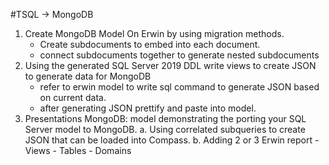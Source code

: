 #TSQL -> MongoDB

1. Create MongoDB Model On Erwin by using migration methods.
    - Create subdocuments to embed into each document. 
    - connect subdocuments together to generate nested subdocuments
2. Using the generated SQL Server 2019 DDL write views to create JSON to generate data for MongoDB
    - refer to erwin model to write sql command to generate JSON based on current data.
    - after generating JSON prettify and paste into model.
3. Presentations
    MongoDB: model demonstrating the porting your SQL Server model to MongoDB.
        a. Using correlated subqueries to create JSON that can be loaded into Compass.
        b. Adding 2 or 3 Erwin report
            - Views
            - Tables
            - Domains